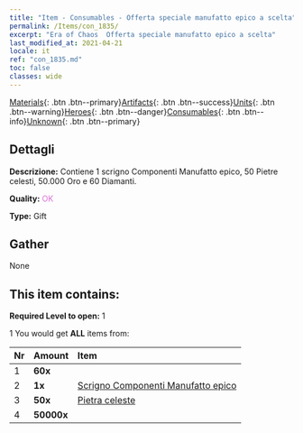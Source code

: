 ```yaml
---
title: "Item - Consumables - Offerta speciale manufatto epico a scelta"
permalink: /Items/con_1835/
excerpt: "Era of Chaos  Offerta speciale manufatto epico a scelta"
last_modified_at: 2021-04-21
locale: it
ref: "con_1835.md"
toc: false
classes: wide
---
```

 [Materials](/it/Items/){: .btn .btn--primary}[Artifacts](/it/Items/Artifacts/){: .btn .btn--success}[Units](/it/Items/Units/){: .btn .btn--warning}[Heroes](/it/Items/Heroes/){: .btn .btn--danger}[Consumables](/it/Items/Consumables/){: .btn .btn--info}[Unknown](/it/Items/Unknown/){: .btn .btn--primary}

## Dettagli
 **Descrizione:** Contiene 1 scrigno Componenti Manufatto epico, 50 Pietre celesti, 50.000 Oro e 60 Diamanti.

 **Quality:** <span style="color: #DA70D6">OK</span>

 **Type:** Gift

## Gather

  None

## This item contains:

 **Required Level to open:** 1

 1 You would get **ALL** items  from:

  | Nr | Amount |     Item    |
  |:---|:-------|:------------|
  | 1 |  **60x** | <i class="fas fa-gem"/> |  | 
  | 2 |  **1x** | [Scrigno Componenti Manufatto epico](/it/Items/con_1836/) |  | 
  | 3 |  **50x** | [Pietra celeste](/it/Items/art_188/) |  | 
  | 4 |  **50000x** | <i class="fas fa-coins"/> |  | 
